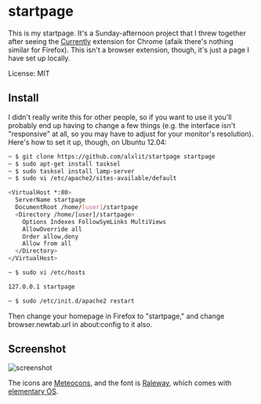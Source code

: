 
# startpage

This is my startpage. It's a Sunday-afternoon project that I threw together
after seeing the [Currently] extension for Chrome (afaik there's nothing
similar for Firefox). This isn't a browser extension, though, it's just a page
I have set up locally.

License: MIT

## Install

I didn't really write this for other people, so if you want to use it you'll
probably end up having to change a few things (e.g. the interface isn't
"responsive" at all, so you may have to adjust for your monitor's resolution).
Here's how to set it up, though, on Ubuntu 12.04:

```sh
~ $ git clone https://github.com/alxlit/startpage startpage
~ $ sudo apt-get install tasksel
~ $ sudo tasksel install lamp-server
~ $ sudo vi /etc/apache2/sites-available/default

<VirtualHost *:80>
  ServerName startpage
  DocumentRoot /home/[user]/startpage
  <Directory /home/[user]/startpage>
    Options Indexes FollowSymLinks MultiViews
    AllowOverride all
    Order allow,deny
    Allow from all
  </Directory>
</VirtualHost>

~ $ sudo vi /etc/hosts

127.0.0.1 startpage

~ $ sudo /etc/init.d/apache2 restart
```

Then change your homepage in Firefox to "startpage," and change
browser.newtab.url in about:config to it also.

## Screenshot

![screenshot](https://raw.github.com/alxlit/startpage/master/screenshots/1.png)

The icons are [Meteocons], and the font is [Raleway], which comes with
[elementary OS].

[Currently]: https://chrome.google.com/webstore/detail/currently/ojhmphdkpgbibohbnpbfiefkgieacjmh?hl=en
[elementary OS]: http://elementaryos.org/
[Meteocons]: http://www.alessioatzeni.com/meteocons/
[Raleway]: http://www.theleagueofmoveabletype.com/raleway

